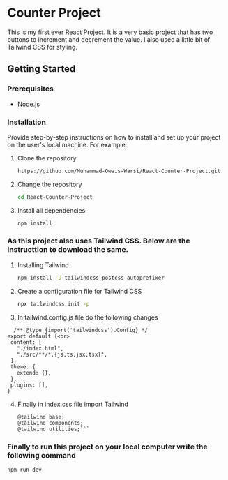 # Counter Project

This is my first ever React Project. It is a very basic project that has two buttons to increment and decrement the value. I also used a little bit of Tailwind CSS for styling.

## Getting Started

### Prerequisites

- Node.js 

### Installation

Provide step-by-step instructions on how to install and set up your project on the user's local machine. For example:

1. Clone the repository:

   ```sh
   https://github.com/Muhammad-Owais-Warsi/React-Counter-Project.git
   
2. Change the repository
   ```sh
   cd React-Counter-Project
3. Install all dependencies
    ```sh
    npm install
    
### As this project also uses Tailwind CSS. Below are the instructtion to download the same.

1. Installing Tailwind
   ```sh
   npm install -D tailwindcss postcss autoprefixer

2. Create a configuration file for Tailwind CSS
   ```sh
   npx tailwindcss init -p

3. In tailwind.config.js file do the following changes
   
 ```
   /** @type {import('tailwindcss').Config} */
export default {<br>
  content: [
    "./index.html",
    "./src/**/*.{js,ts,jsx,tsx}",
  ],
  theme: {
    extend: {},
  },
  plugins: [],
}
```

4. Finally in index.css file import Tailwind
   
   ```
   @tailwind base;
   @tailwind components;
   @tailwind utilities;```

### Finally to run this project on your local computer write the following command
```sh
npm run dev



